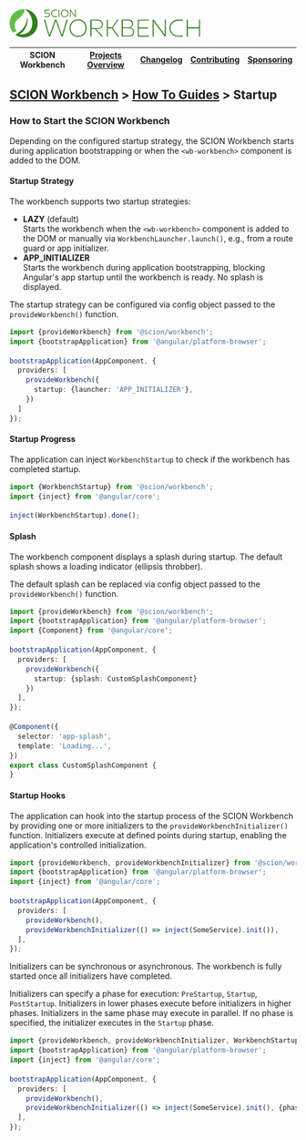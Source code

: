 <a href="/README.md"><img src="/resources/branding/scion-workbench-banner.svg" height="50" alt="SCION Workbench"></a>

| SCION Workbench | [Projects Overview][menu-projects-overview] | [Changelog][menu-changelog] | [Contributing][menu-contributing] | [Sponsoring][menu-sponsoring] |  
|-----------------|---------------------------------------------|-----------------------------|-----------------------------------|-------------------------------|

## [SCION Workbench][menu-home] > [How To Guides][menu-how-to] > Startup

### How to Start the SCION Workbench

Depending on the configured startup strategy, the SCION Workbench starts during application bootstrapping or when the `<wb-workbench>` component is added to the DOM.

#### Startup Strategy
The workbench supports two startup strategies:

- **LAZY** (default)\
  Starts the workbench when the `<wb-workbench>` component is added to the DOM or manually via `WorkbenchLauncher.launch()`, e.g., from a route guard or app initializer.
- **APP_INITIALIZER**\
  Starts the workbench during application bootstrapping, blocking Angular's app startup until the workbench is ready. No splash is displayed.

The startup strategy can be configured via config object passed to the `provideWorkbench()` function.

```ts
import {provideWorkbench} from '@scion/workbench';
import {bootstrapApplication} from '@angular/platform-browser';

bootstrapApplication(AppComponent, {
  providers: [
    provideWorkbench({
      startup: {launcher: 'APP_INITIALIZER'},
    })
  ]
});
```

#### Startup Progress
The application can inject `WorkbenchStartup` to check if the workbench has completed startup.

```ts
import {WorkbenchStartup} from '@scion/workbench';
import {inject} from '@angular/core';

inject(WorkbenchStartup).done();
```

#### Splash
The workbench component displays a splash during startup. The default splash shows a loading indicator (ellipsis throbber).

The default splash can be replaced via config object passed to the `provideWorkbench()` function.

```ts
import {provideWorkbench} from '@scion/workbench';
import {bootstrapApplication} from '@angular/platform-browser';
import {Component} from '@angular/core';

bootstrapApplication(AppComponent, {
  providers: [
    provideWorkbench({
      startup: {splash: CustomSplashComponent}
    })
  ],
});

@Component({
  selector: 'app-splash',
  template: 'Loading...',
})
export class CustomSplashComponent {
}
```

#### Startup Hooks
The application can hook into the startup process of the SCION Workbench by providing one or more initializers to the `provideWorkbenchInitializer()` function.
Initializers execute at defined points during startup, enabling the application's controlled initialization.

```ts
import {provideWorkbench, provideWorkbenchInitializer} from '@scion/workbench';
import {bootstrapApplication} from '@angular/platform-browser';
import {inject} from '@angular/core';

bootstrapApplication(AppComponent, {
  providers: [
    provideWorkbench(),
    provideWorkbenchInitializer(() => inject(SomeService).init()),
  ],
});
```

Initializers can be synchronous or asynchronous. The workbench is fully started once all initializers have completed.

Initializers can specify a phase for execution: `PreStartup`, `Startup`, `PostStartup`. Initializers in lower phases execute before initializers in higher phases.
Initializers in the same phase may execute in parallel. If no phase is specified, the initializer executes in the `Startup` phase.

```ts
import {provideWorkbench, provideWorkbenchInitializer, WorkbenchStartupPhase} from '@scion/workbench';
import {bootstrapApplication} from '@angular/platform-browser';
import {inject} from '@angular/core';

bootstrapApplication(AppComponent, {
  providers: [
    provideWorkbench(),
    provideWorkbenchInitializer(() => inject(SomeService).init(), {phase: WorkbenchStartupPhase.PostStartup}),
  ],
});
```

[menu-how-to]: /docs/site/howto/how-to.md
[menu-home]: /README.md
[menu-projects-overview]: /docs/site/projects-overview.md
[menu-changelog]: /docs/site/changelog.md
[menu-contributing]: /CONTRIBUTING.md
[menu-sponsoring]: /docs/site/sponsoring.md
